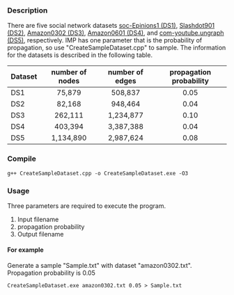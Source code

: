 ### Description
There are five social network datasets [soc-Epinions1 (DS1)](https://snap.stanford.edu/data/soc-Epinions1.html), [Slashdot901 (DS2)](https://snap.stanford.edu/data/soc-Slashdot0902.html), [Amazon0302 (DS3)](https://snap.stanford.edu/data/amazon0302.html), [Amazon0601 (DS4)](https://snap.stanford.edu/data/amazon0601.html), and [com-youtube.ungraph (DS5)](https://snap.stanford.edu/data/com-Youtube.html), respectively. IMP has one parameter that is the probability of propagation, so use "CreateSampleDataset.cpp" to sample. The information for the datasets is described in the following table.


Dataset | number of nodes | number of edges | propagation probability
------- |:---------------:|:---------------:|:----------------------------:
DS1     | 75,879          | 508,837         | 0.05
DS2     | 82,168          | 948,464         | 0.04
DS3     | 262,111         | 1,234,877       | 0.10
DS4     | 403,394         | 3,387,388       | 0.04
DS5     | 1,134,890       | 2,987,624       | 0.08

### Compile
    g++ CreateSampleDataset.cpp -o CreateSampleDataset.exe -O3

### Usage
Three parameters are required to execute the program.

1. Input filename
2. propagation probability
3. Output filename

#### For example
Generate a sample "Sample.txt" with dataset "amazon0302.txt". Propagation probability is 0.05

    CreateSampleDataset.exe amazon0302.txt 0.05 > Sample.txt